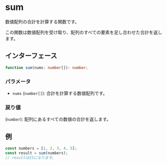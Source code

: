 # sum

数値配列の合計を計算する関数です。

この関数は数値配列を受け取り、配列のすべての要素を足し合わせた合計を返します。

## インターフェース

```typescript
function sum(nums: number[]): number;
```

### パラメータ

- `nums` (`number[]`): 合計を計算する数値配列です。

### 戻り値

(`number`): 配列にあるすべての数値の合計を返します。

## 例

```typescript
const numbers = [1, 2, 3, 4, 5];
const result = sum(numbers);
// resultは15になります。
```
